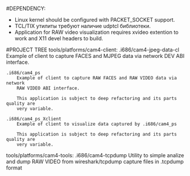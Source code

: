 #DEPENDENCY:
* Linux kernel should be configured with PACKET_SOCKET support.
* TCL/TIX утилиты требуют наличие udptcl библиотеки.
* Application for RAW video visualization requires xvideo extention to work and X11 devel headers to build. 

#PROJECT TREE
tools/platforms/cam4-client:
	.i686/cam4-jpeg-data-cl
		Example of client to capture FACES and MJPEG data via network
		DEV ABI interface.

	.i686/cam4_ps
		Example of client to capture RAW FACES and RAW VIDEO data via network
		RAW VIDEO ABI interface.

		This application is subject to deep refactoring and its parts quality are
		very variable.

	.i686/cam4_ps_Xclient
		Example of client to visualize data captured by .i686/cam4_ps

		This application is subject to deep refactoring and its parts quality are
		very variable.

tools/platforms/cam4-tools:
	.i686/cam4-tcpdump
		Utility to simple analize and dump RAW VIDEO from wireshark/tcpdump capture
		files in .tcpdump format
